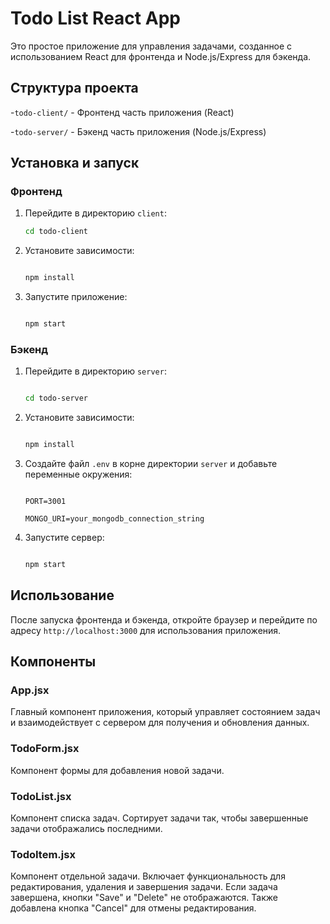 # Todo List React App

Это простое приложение для управления задачами, созданное с использованием React для фронтенда и Node.js/Express для бэкенда.

## Структура проекта

-`todo-client/` - Фронтенд часть приложения (React)

-`todo-server/` - Бэкенд часть приложения (Node.js/Express)

## Установка и запуск

### Фронтенд

1. Перейдите в директорию `client`:

   ```sh
   cd todo-client 
   ```
2. Установите зависимости:

   ```sh

   npm install 
   ```
3. Запустите приложение:

   ```sh

   npm start 
   ```

### Бэкенд

1. Перейдите в директорию `server`:

   ```sh

   cd todo-server 
   ```
2. Установите зависимости:

   ```sh

   npm install 
   ```
3. Создайте файл `.env` в корне директории `server` и добавьте переменные окружения:

   ```env

   PORT=3001

   MONGO_URI=your_mongodb_connection_string

   ```
4. Запустите сервер:

   ```sh

   npm start 
   ```

## Использование

После запуска фронтенда и бэкенда, откройте браузер и перейдите по адресу `http://localhost:3000` для использования приложения.

## Компоненты

### App.jsx

Главный компонент приложения, который управляет состоянием задач и взаимодействует с сервером для получения и обновления данных.

### TodoForm.jsx

Компонент формы для добавления новой задачи.

### TodoList.jsx

Компонент списка задач. Сортирует задачи так, чтобы завершенные задачи отображались последними.

### TodoItem.jsx

Компонент отдельной задачи. Включает функциональность для редактирования, удаления и завершения задачи. Если задача завершена, кнопки "Save" и "Delete" не отображаются. Также добавлена кнопка "Cancel" для отмены редактирования.
